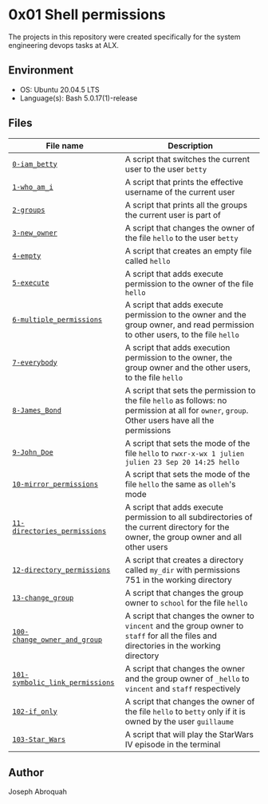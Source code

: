 # 0x01 Shell permissions

The projects in this repository were created specifically for the system engineering devops tasks at ALX.


## Environment

- OS: Ubuntu 20.04.5 LTS
- Language(s): Bash 5.0.17(1)-release

## Files

| File name | Description |
| --------- | ----------- |
| [`0-iam_betty`](https://github.com/jabroquah/alx-system_engineering-devops/blob/main/0x01-shell_permissions/0-iam_betty) | A script that switches the current user to the user `betty` |
| [`1-who_am_i`](https://github.com/jabroquah/alx-system_engineering-devops/blob/main/0x01-shell_permissions/1-who_am_i) | A script that prints the effective username of the current user |
| [`2-groups`](https://github.com/jabroquah/alx-system_engineering-devops/blob/main/0x01-shell_permissions/2-groups) | A script that prints all the groups the current user is part of |
| [`3-new_owner`](https://github.com/jabroquah/alx-system_engineering-devops/blob/main/0x01-shell_permissions/3-new_owner) | A script that changes the owner of the file `hello` to the user `betty` |
| [`4-empty`](https://github.com/jabroquah/alx-system_engineering-devops/blob/main/0x01-shell_permissions/4-empty) | A script that creates an empty file called `hello` |
| [`5-execute`](https://github.com/jabroquah/alx-system_engineering-devops/blob/main/0x01-shell_permissions/5-execute) | A script that adds execute permission to the owner of the file `hello` |
| [`6-multiple_permissions`](https://github.com/jabroquah/alx-system_engineering-devops/blob/main/0x01-shell_permissions/6-multiple_permissions) | A script that adds execute permission to the owner and the group owner, and read permission to other users, to the file `hello` |
| [`7-everybody`](https://github.com/jabroquah/alx-system_engineering-devops/blob/main/0x01-shell_permissions/7-everybody) | A script that adds execution permission to the owner, the group owner and the other users, to the file `hello` |
| [`8-James_Bond`](https://github.com/jabroquah/alx-system_engineering-devops/blob/main/0x01-shell_permissions/8-James_Bond) | A script that sets the permission to the file `hello` as follows: no permission at all for `owner`, `group`. Other users have all the permissions |
| [`9-John_Doe`](https://github.com/jabroquah/alx-system_engineering-devops/blob/main/0x01-shell_permissions/9-John_Doe) | A script that sets the mode of the file `hello` to `rwxr-x-wx 1 julien julien 23 Sep 20 14:25 hello` |
| [`10-mirror_permissions`](https://github.com/jabroquah/alx-system_engineering-devops/blob/main/0x01-shell_permissions/10-mirror_permissions) | A script that sets the mode of the file `hello` the same as `olleh`'s mode |
| [`11-directories_permissions`](https://github.com/jabroquah/alx-system_engineering-devops/blob/main/0x01-shell_permissions/11-directories_permissions) | A script that adds execute permission to all subdirectories of the current directory for the owner, the group owner and all other users |
| [`12-directory_permissions`](https://github.com/jabroquah/alx-system_engineering-devops/blob/main/0x01-shell_permissions/12-directory_permissions) | A script that creates a directory called `my_dir` with permissions 751 in the working directory |
| [`13-change_group`](https://github.com/jabroquah/alx-system_engineering-devops/blob/main/0x01-shell_permissions/13-change_group) | A script that changes the group owner to `school` for the file `hello` |
| [`100-change_owner_and_group`](https://github.com/jabroquah/alx-system_engineering-devops/blob/main/0x01-shell_permissions/100-change_owner_and_group) | A script that changes the owner to `vincent` and the group owner to `staff` for all the files and directories in the working directory |
| [`101-symbolic_link_permissions`](https://github.com/jabroquah/alx-system_engineering-devops/blob/main/0x01-shell_permissions/101-symbolic_link_permissions) | A script that changes the owner and the group owner of `_hello` to `vincent` and `staff` respectively |
| [`102-if_only`](https://github.com/jabroquah/alx-system_engineering-devops/blob/main/0x01-shell_permissions/102-if_only) | A script that changes the owner of the file `hello` to `betty` only if it is owned by the user `guillaume` |
| [`103-Star_Wars`](https://github.com/jabroquah/alx-system_engineering-devops/blob/main/0x01-shell_permissions/103-Star_Wars) | A script that will play the StarWars IV episode in the terminal |

## Author

Joseph Abroquah
